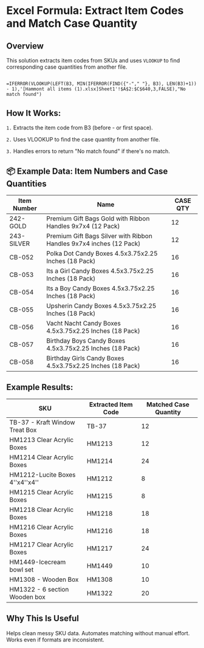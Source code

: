 # Excel Formula: Extract Item Codes and Match Case Quantity

## Overview
This solution extracts item codes from SKUs and uses `VLOOKUP` to find corresponding case quantities from another file.

##
```excel
=IFERROR(VLOOKUP(LEFT(B3, MIN(IFERROR(FIND({"-"," "}, B3), LEN(B3)+1)) - 1),'[Hammont all items (1).xlsx]Sheet1'!$A$2:$C$640,3,FALSE),"No match found")
````
## How It Works:
`1.` Extracts the item code from B3 (before - or first space).

`2.` Uses VLOOKUP to find the case quantity from another file.

`3.` Handles errors to return "No match found" if there's no match.

## 📦 Example Data: Item Numbers and Case Quantities

| Item Number  | Name                                                      | CASE QTY |
|-------------|------------------------------------------------------------|----------|
| 242-GOLD   | Premium Gift Bags Gold with Ribbon Handles 9x7x4 (12 Pack)  | 12       |
| 243-SILVER | Premium Gift Bags Silver with Ribbon Handles 9x7x4 inches (12 Pack) | 12       |
| CB-052     | Polka Dot Candy Boxes 4.5x3.75x2.25 Inches (18 Pack)        | 16       |
| CB-053     | Its a Girl Candy Boxes 4.5x3.75x2.25 Inches (18 Pack)       | 16       |
| CB-054     | Its a Boy Candy Boxes 4.5x3.75x2.25 Inches (18 Pack)        | 16       |
| CB-055     | Upsherin Candy Boxes 4.5x3.75x2.25 Inches (18 Pack)         | 16       |
| CB-056     | Vacht Nacht Candy Boxes 4.5x3.75x2.25 Inches (18 Pack)      | 16       |
| CB-057     | Birthday Boys Candy Boxes 4.5x3.75x2.25 Inches (18 Pack)    | 16       |
| CB-058     | Birthday Girls Candy Boxes 4.5x3.75x2.25 Inches (18 Pack)   | 16       |


## Example Results:
| SKU                                | Extracted Item Code | Matched Case Quantity |
|------------------------------------|--------------------|--------------|
| TB-37 - Kraft Window Treat Box    | TB-37             | 12           |
| HM1213 Clear Acrylic Boxes        | HM1213            | 12           |
| HM1214 Clear Acrylic Boxes        | HM1214            | 24           |
| HM1212-Lucite Boxes 4''x4''x4''   | HM1212            | 8            |
| HM1215 Clear Acrylic Boxes        | HM1215            | 8            |
| HM1218 Clear Acrylic Boxes        | HM1218            | 18           |
| HM1216 Clear Acrylic Boxes        | HM1216            | 18           |
| HM1217 Clear Acrylic Boxes        | HM1217            | 24           |
| HM1449-Icecream bowl set          | HM1449            | 10           |
| HM1308 - Wooden Box               | HM1308            | 10           |
| HM1322 - 6 section Wooden box     | HM1322            | 20           |


## Why This Is Useful
Helps clean messy SKU data.
Automates matching without manual effort.
Works even if formats are inconsistent.
